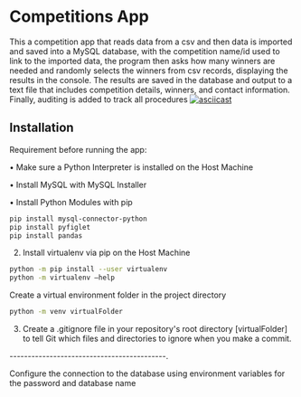 
# Competitions App

This a competition app that reads data from a csv and then data is imported and saved into a MySQL database, with the competition name/id used to link to the imported data, the program then asks how many winners are needed and randomly selects the winners from csv records, displaying the results in the console. The results are saved in the database and output to a text file that includes competition details, winners, and contact information. Finally, auditing is added to track all procedures
[![asciicast](https://asciinema.org/a/SWBUANDZUm2RqX4BQgZiXceuY.svg)](https://asciinema.org/a/SWBUANDZUm2RqX4BQgZiXceuY)

## Installation

Requirement before running the app:

•	Make sure a Python Interpreter is installed on the    Host Machine

•	Install MySQL with MySQL Installer


•	Install Python Modules with pip

```bash
pip install mysql-connector-python
pip install pyfiglet
pip install pandas
```
2. Install virtualenv via pip on the Host Machine

```bash
python -m pip install --user virtualenv
python -m virtualenv –help
```

Create a virtual environment folder in the project directory
```bash
python -m venv virtualFolder
```

3. Create a .gitignore file in your repository's root directory [virtualFolder] to tell Git which files and directories to ignore when you make a commit.

-------------------------------------------.

Configure the connection to the database using environment variables for the password and database name
